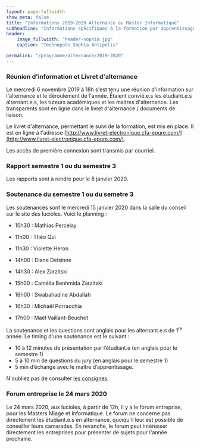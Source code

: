 ```yaml
---
layout: page-fullwidth
show_meta: false
title: "Informations 2019-2020 Alternance au Master Informatique"
subheadline: "Informations spécifiques à la formation par apprentissage et par contrat de professionnalisation pour l'année 2019-2020"
header:
    image_fullwidth: "header-sophia.jpg"
    caption: "Technopole Sophia Antipolis"

permalink: "/programme/alternance/2019-2020"
---
```


### Réunion d'information et Livret d'alternance ###

Le mercredi 6 novembre 2019 à 18h s'est tenu une réunion d'information sur l'alternance et le déroulement de l'année. Étaient convié.e.s les étudiant.e.s alternant.e.s, les tuteurs académiques et les maitres d'alternance. Les transparents sont en ligne dans le livret d'alternance / documents de liaison. 

Le livret d'alternance, permettant le suivi de la formation, est mis en place. Il est en ligne à l'adresse [http://www.livret-electronique.cfa-epure.com/](http://www.livret-electronique.cfa-epure.com/). 

Les accès de première connexion sont transmis par courriel.


### Rapport semestre 1 ou du semestre 3 ###

Les rapports sont à rendre pour le 8 janvier 2020.

### Soutenance du semestre 1 ou du semetre 3 ###

Les soutenances sont le mercredi 15 janvier 2020 dans la salle du conseil sur le site des lucioles. Voici le planning : 
  * 10h30 : Mathias Percelay
  * 11h00 : Théo Qui
  * 11h30 : Violette Heron
  
  * 14h00 : Diane Delsinne
  * 14h30 : Alex Zarzitski
  * 15h00 : Camélia Benhmida Zarzitski
  * 16h00 : Swabahadine Abdallah
  * 16h30 : Michaël Porracchia
  * 17h00 : Maël Vaillant-Beuchot
  
La soutenance et les questions sont anglais pour les alternant.e.s de 1<sup>re</sup> année.
Le timing d'une soutenance est le suivant : 
  * 10 à 12 minutes de présentation par l’étudiant.e (en anglais pour le semestre 1)
  * 5 à 10 min de questions du jury (en anglais pour le semestre 1)
  * 5 min d’échange avec le maître d’apprentissage.
  
N'oubliez pas de consulter [les consignes](https://unice-my.sharepoint.com/:w:/g/personal/philippe_renevier_unice_fr/Ec3dGZNgy9pMtje0263ZB3wBKbyTW0dmP0dK4xj7AKW1WQ?e=abWbfe).

### Forum entreprise le 24 mars 2020 ###

Le 24 mars 2020, aux lucioles, à partir de 12h, il y a le forum entreprise, pour les Masters Miage et Informatique. Le forum ne concerne pas directement les étudiant.e.s en alternance, quoiqu'il leur est possible de conseiller leurs camarades. En revanche, le forum peut intéresser directement les entreprises pour présenter de sujets pour l'année prochaine.